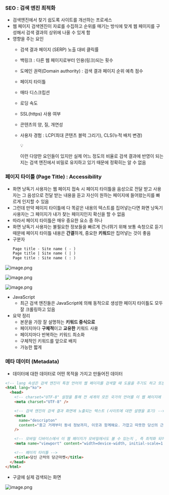 ### SEO : 검색 엔진 최적화

- 검색엔진에서 찾기 쉽도록 사이트를 개선하는 프로세스
- 웹 페이지 검색엔진이 자료를 수집하고 순위를 매기는 방식에 맞게 웹 페이지를 구성해서 검색 결과의 상위에 나올 수 있게 함
- 영향을 주는 요인
  - 검색 결과 페이지 (SERP) 노출 대비 클릭률
  - 백링크 : 다른 웹 페이지로부터 인용(링크)되는 횟수
  - 도메인 권력(Domain authority) : 검색 결과 페이지 순위 예측 점수
  - 페이지 타이틀
  - 매타 디스크립션
  - 로딩 속도
  - SSL(https) 사용 여부
  - 콘텐츠의 양, 질, 개연성
  - 사용자 경험 : LCP(최대 콘텐츠 블럭 그리기), CLS(누적 배치 변경)
    <aside>
    💡

    이런 다양한 요인들이 있지만 실제 어느 정도의 비율로 검색 결과에 반영이 되는지는 검색 엔진에서 비밀로 유지하고 있기 때문에 정확히는 알 수 없음

    </aside>

### 페이지 타이틀 (Page Title) : Accessibility

- 화면 낭독기 사용자는 웹 페이지 접속 시 페이지 타이틀을 음성으로 전달 받고 사용자는 그 음성으로 전달 받는 내용을 듣고 자신이 원하는 페이지에 들어왔는지를 빠르게 인지할 수 있음
- 그런데 만약 페이지 타이틀에 다 똑같은 내용의 텍스트를 집어넣는다면 화면 낭독기 사용자는 그 페이지가 내가 찾는 페이지인지 확신을 할 수 없음
- 따라서 페이지 타이틀은 매우 중요한 요소 중 하나
- 화면 낭독기 사용자는 불필요한 정보들을 빠르게 건너뛰기 위해 보통 속청으로 듣기 때문에 페이지 타이틀 내용은 **간결**하게, 중요한 **키워드**만 집어넣는 것이 좋음
- 구분자
  ```xml
  Page title - Site name ( - )
  Page title | Site name ( | )
  Page title : Site name ( : )
  ```

![image.png](https://prod-files-secure.s3.us-west-2.amazonaws.com/29f67a0d-cdfb-41bc-ba0a-5aa0b4aaac8a/c8491173-0adb-4e68-9f11-6d4a00a4bd2e/image.png)

![image.png](https://prod-files-secure.s3.us-west-2.amazonaws.com/29f67a0d-cdfb-41bc-ba0a-5aa0b4aaac8a/5bbd1953-7267-4309-b0ba-8f53aececbed/image.png)

![image.png](https://prod-files-secure.s3.us-west-2.amazonaws.com/29f67a0d-cdfb-41bc-ba0a-5aa0b4aaac8a/2e05ffec-ee36-4938-b150-cd0ae2e960f9/image.png)

- JavaScript
  - 최근 검색 엔진들은 JavaScript에 의해 동적으로 생성한 페이지 타이틀도 모두 잘 크롤링하고 있음
- 요약 정리
  - 본문을 가장 잘 설명하는 **키워드 중식으로**
  - 페이지마다 **구체적**이고 **교유한** 키워드 사용
  - 페이지마다 반복하는 키워드 최소화
  - 구체적인 키워드를 앞으로 배치
  - 가능한 짧게

### 메타 데이터 (Metadata)

- 데이터에 대한 데이터로 어떤 목적을 가지고 만들어진 데이터

```html
<!-- lang 속성은 검색 엔진이 특정 언어의 웹 페이지를 검색할 때 도움을 주기도 하고 또는 화면 낭독기 사용자들이 이 웹 페이지를 읽을 때 어떤 음성 엔진을 선택해야 하는지 힌트를 주기도 합니다. 하지만 구글에서는 현재 lang 속성을 신뢰하지 않습니다.-->
<html lang="ko">
  <head>
    <!-- charset="UTF-8" 설정을 통해 전 세계의 모든 국가의 언어를 이 웹 페이지에 문제없이 표시할 수 있습니다. 'UTF-8'이 표준입니다.-->
    <meta charset="UTF-8" />

    <!-- 검색 엔진의 검색 결과 화면에 노출되는 텍스트 (사이트에 대한 설명을 표기) -->
    <meta
      name="descripton"
      content="중고 거래부터 동네 정보까지, 이웃과 함께해요. 가깝고 따뜻한 당신의 근처를 만들어요."
    />

    <!-- 모바일 디바이스에서 이 웹 페이지가 모바일에서도 볼 수 있는지 , 즉 최적화 되어 있는지에 대한 정보를 검색 엔진에 제공-->
    <meta name="viewport" content="width=device-width, initial-scale=1.0" />

    <!-- 페이지 타이틀 -->
    <title>당신 근처의 당근마켓</title>
  </head>
</html>
```

- 구글에 실제 검색되는 화면

![image.png](https://prod-files-secure.s3.us-west-2.amazonaws.com/29f67a0d-cdfb-41bc-ba0a-5aa0b4aaac8a/1f78f374-6278-4db8-a3bb-f837e26758bb/image.png)
